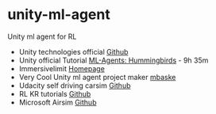 # unity-ml-agent
Unity ml agent for RL

- Unity technologies official [Github](https://github.com/Unity-Technologies/ml-agents)
- Unity official Tutorial [ML-Agents: Hummingbirds](https://learn.unity.com/course/ml-agents-hummingbirds?uv=2019.3) - 9h 35m
- Immersivelimit [Homepage](https://www.immersivelimit.com/)
- Very Cool Unity ml agent project maker [mbaske](https://github.com/mbaske)
- Udacity self driving carsim [Github](https://github.com/udacity/self-driving-car-sim)
- RL KR tutorials [Github](https://github.com/reinforcement-learning-kr/Unity_ML_Agents)
- Microsoft Airsim [Github](https://github.com/microsoft/AirSim)
